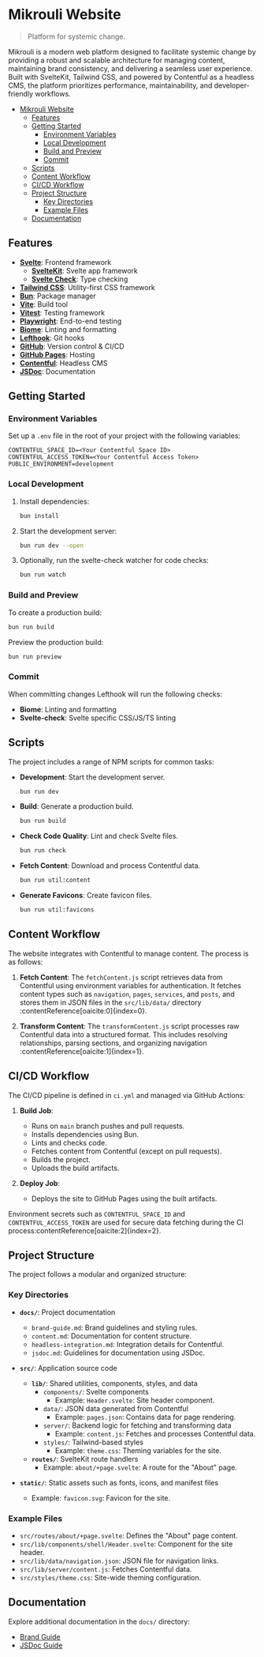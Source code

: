 # Mikrouli Website

> Platform for systemic change.

Mikrouli is a modern web platform designed to facilitate systemic change by providing a robust and scalable architecture for managing content, maintaining brand consistency, and delivering a seamless user experience. Built with SvelteKit, Tailwind CSS, and powered by Contentful as a headless CMS, the platform prioritizes performance, maintainability, and developer-friendly workflows.

<!-- TOC -->
* [Mikrouli Website](#mikrouli-website)
  * [Features](#features)
  * [Getting Started](#getting-started)
    * [Environment Variables](#environment-variables)
    * [Local Development](#local-development)
    * [Build and Preview](#build-and-preview)
    * [Commit](#commit)
  * [Scripts](#scripts)
  * [Content Workflow](#content-workflow)
  * [CI/CD Workflow](#cicd-workflow)
  * [Project Structure](#project-structure)
    * [Key Directories](#key-directories)
    * [Example Files](#example-files)
  * [Documentation](#documentation)
<!-- TOC -->

## Features

- [**Svelte**](https://svelte.dev/): Frontend framework
	- [**SvelteKit**](https://kit.svelte.dev/): Svelte app framework
    - [**Svelte Check**](https://svelte.dev/docs/cli/sv-check): Type checking
- [**Tailwind CSS**](https://tailwindcss.com/): Utility-first CSS framework
- [**Bun**](https://bun.sh/): Package manager
- [**Vite**](https://vitejs.dev/): Build tool
- [**Vitest**](https://vitest.dev/): Testing framework
- [**Playwright**](https://playwright.dev/): End-to-end testing
- [**Biome**](https://biomejs.dev/): Linting and formatting
- [**Lefthook**](https://evilmartians.com/opensource/lefthook): Git hooks
- [**GitHub**](https://github.com): Version control & CI/CD
- [**GitHub Pages**](https://pages.github.com/): Hosting
- [**Contentful**](https://www.contentful.com/): Headless CMS
- [**JSDoc**](https://jsdoc.app/): Documentation

## Getting Started

### Environment Variables

Set up a `.env` file in the root of your project with the following variables:

```env
CONTENTFUL_SPACE_ID=<Your Contentful Space ID>
CONTENTFUL_ACCESS_TOKEN=<Your Contentful Access Token>
PUBLIC_ENVIRONMENT=development
```

### Local Development

1. Install dependencies:
   ```bash
   bun install
   ```

2. Start the development server:
   ```bash
   bun run dev --open
   ```

3. Optionally, run the svelte-check watcher for code checks:
   ```bash
   bun run watch
   ```

### Build and Preview

To create a production build:
```bash
bun run build
```

Preview the production build:
```bash
bun run preview
```

### Commit

When committing changes Lefthook will run the following checks:
- **Biome**: Linting and formatting
- **Svelte-check**: Svelte specific CSS/JS/TS linting

## Scripts

The project includes a range of NPM scripts for common tasks:

- **Development**: Start the development server.
  ```bash
  bun run dev
  ```

- **Build**: Generate a production build.
  ```bash
  bun run build
  ```

- **Check Code Quality**: Lint and check Svelte files.
  ```bash
  bun run check
  ```

- **Fetch Content**: Download and process Contentful data.
  ```bash
  bun run util:content
  ```

- **Generate Favicons**: Create favicon files.
  ```bash
  bun run util:favicons
  ```

## Content Workflow

The website integrates with Contentful to manage content. The process is as follows:

1. **Fetch Content**: The `fetchContent.js` script retrieves data from Contentful using environment variables for authentication. It fetches content types such as `navigation`, `pages`, `services`, and `posts`, and stores them in JSON files in the `src/lib/data/` directory&#8203;:contentReference[oaicite:0]{index=0}.

2. **Transform Content**: The `transformContent.js` script processes raw Contentful data into a structured format. This includes resolving relationships, parsing sections, and organizing navigation&#8203;:contentReference[oaicite:1]{index=1}.

## CI/CD Workflow

The CI/CD pipeline is defined in `ci.yml` and managed via GitHub Actions:

1. **Build Job**:
	- Runs on `main` branch pushes and pull requests.
	- Installs dependencies using Bun.
	- Lints and checks code.
	- Fetches content from Contentful (except on pull requests).
	- Builds the project.
	- Uploads the build artifacts.

2. **Deploy Job**:
	- Deploys the site to GitHub Pages using the built artifacts.

Environment secrets such as `CONTENTFUL_SPACE_ID` and `CONTENTFUL_ACCESS_TOKEN` are used for secure data fetching during the CI process&#8203;:contentReference[oaicite:2]{index=2}.

## Project Structure

The project follows a modular and organized structure:

### Key Directories

- **`docs/`**: Project documentation
	- `brand-guide.md`: Brand guidelines and styling rules.
	- `content.md`: Documentation for content structure.
	- `headless-integration.md`: Integration details for Contentful.
	- `jsdoc.md`: Guidelines for documentation using JSDoc.

- **`src/`**: Application source code
	- **`lib/`**: Shared utilities, components, styles, and data
		- `components/`: Svelte components
			- Example: `Header.svelte`: Site header component.
		- `data/`: JSON data generated from Contentful
			- Example: `pages.json`: Contains data for page rendering.
		- `server/`: Backend logic for fetching and transforming data
			- Example: `content.js`: Fetches and processes Contentful data.
		- `styles/`: Tailwind-based styles
			- Example: `theme.css`: Theming variables for the site.
	- **`routes/`**: SvelteKit route handlers
		- Example: `about/+page.svelte`: A route for the "About" page.

- **`static/`**: Static assets such as fonts, icons, and manifest files
	- Example: `favicon.svg`: Favicon for the site.

### Example Files

- `src/routes/about/+page.svelte`: Defines the "About" page content.
- `src/lib/components/shell/Header.svelte`: Component for the site header.
- `src/lib/data/navigation.json`: JSON file for navigation links.
- `src/lib/server/content.js`: Fetches Contentful data.
- `src/styles/theme.css`: Site-wide theming configuration.

## Documentation

Explore additional documentation in the `docs/` directory:

- [Brand Guide](docs/brand-guide.md)
- [JSDoc Guide](docs/jsdoc.md)
